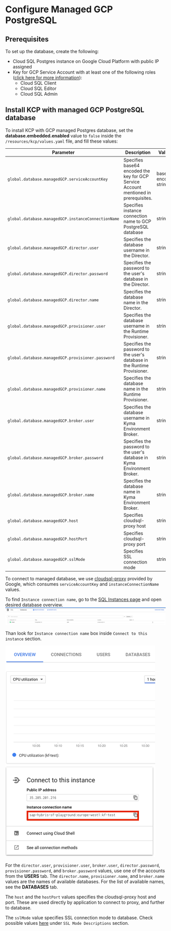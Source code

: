 # Configure Managed GCP PostgreSQL

## Prerequisites

To set up the database, create the following:

* Cloud SQL Postgres instance on Google Cloud Platform with public IP assigned
* Key for GCP Service Account with at least one of the following roles ([click here for more information](https://cloud.google.com/sql/docs/postgres/connect-external-app#4_if_required_by_your_authentication_method_create_a_service_account)):
  - Cloud SQL Client
  - Cloud SQL Editor
  - Cloud SQL Admin

## Install KCP with managed GCP PostgreSQL database

To install KCP with GCP managed Postgres database, set the **database.embedded.enabled** value to `false` inside the `/resources/kcp/values.yaml` file, and fill these values:

| Parameter | Description | Values | Default |
| --- | --- | --- | --- |
| `global.database.managedGCP.serviceAccountKey` | Specifies base64 encoded the key for GCP Service Account mentioned in prerequisites. | base64 encoded string | "" |
| `global.database.managedGCP.instanceConnectionName` | Specifies instance connection name to GCP PostgreSQL database | string | "" |
| `global.database.managedGCP.director.user` | Specifies the database username in the Director. | string | "" |
| `global.database.managedGCP.director.password` | Specifies the password to the user's database in the Director. | string | "" |
| `global.database.managedGCP.director.name` | Specifies the database name in the Director. | string | "" |
| `global.database.managedGCP.provisioner.user` | Specifies the database username in the Runtime Provisioner. | string | "" |
| `global.database.managedGCP.provisioner.password` | Specifies the password to the user's database in the Runtime Provisioner. | string | "" |
| `global.database.managedGCP.provisioner.name` | Specifies the database name in the Runtime Provisioner. | string | "" |
| `global.database.managedGCP.broker.user` | Specifies the database username in Kyma Environment Broker. | string | "" |
| `global.database.managedGCP.broker.password` | Specifies the password to the user's database in Kyma Environment Broker. | string | "" |
| `global.database.managedGCP.broker.name` | Specifies the database name in Kyma Environment Broker. | string | "" |
| `global.database.managedGCP.host` | Specifies cloudsql-proxy host | string | "localhost" |
| `global.database.managedGCP.hostPort` | Specifies cloudsql-proxy port | string | "5432" |
| `global.database.managedGCP.sslMode` | Specifies SSL connection mode | string | "" |

To connect to managed database, we use [cloudsql-proxy](https://cloud.google.com/sql/docs/postgres/sql-proxy) provided by Google, which consumes `serviceAccountKey` and `instanceConnectionName` values.

To find `Instance connection name`, go to the [SQL Instances page](https://console.cloud.google.com/sql/instances) and open desired database overview.
![Instance connection String](./assets/sql-instances-list.png)

Than look for `Instance connection name` box inside `Connect to this instance` section.

![Instance connection String](./assets/instance-connection-string.png)

For the `director.user`, `provisioner.user`, `broker.user`, `director.password`, `provisioner.password`, and `broker.password` values, use one of the accounts from the **USERS** tab. The `director.name`, `provisioner.name`, and `broker.name` values are the names of available databases. For the list of available names, see the **DATABASES** tab.

The `host` and the `hostPort` values specifies the cloudsql-proxy host and port. These are used directly by application to connect to proxy, and further to database.

The `sslMode` value specifies SSL connection mode to database. Check possible values [here](https://www.postgresql.org/docs/9.1/libpq-ssl.html) under `SSL Mode Descriptions` section.
